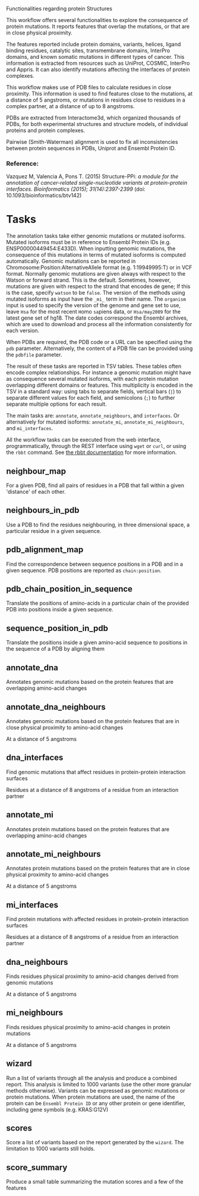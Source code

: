 Functionalities regarding protein Structures

This workflow offers several functionalities to explore the consequence of
protein mutations. It reports features that overlap the mutations, or that are
in close physical proximity. 

The features reported include protein domains, variants, helices, ligand
binding residues, catalytic sites, transmembrane domains, InterPro domains, and
known somatic mutations in different types of cancer. This information is
extracted from resources such as UniProt, COSMIC, InterPro and Appris. It can
also identify mutations affecting the interfaces of protein complexes.

This workflow makes use of PDB files to calculate residues in close proximity.
This information is used to find features close to the mutations, at a distance
of 5 angstroms, or mutations in residues close to residues in a complex partner,
at a distance of up to 8 angstroms. 

PDBs are extracted from Interactome3d, which organized thousands of PDBs,
for both experimental structures and structure models, of individual
proteins and protein complexes.

Pairwise (Smith-Waterman) alignment is used to fix all inconsistencies between
protein sequences in PDBs, Uniprot and Ensembl Protein ID.

### Reference:

Vazquez M, Valencia A, Pons T. (2015) Structure-PPi: _a module for the
annotation of cancer-related single-nucleotide variants at protein-protein
interfaces_. *Bioinformatics (2015); 31(14):2397-2399* (doi: 10.1093/bioinformatics/btv142)

# Tasks

The annotation tasks take either genomic mutations or mutated isoforms. Mutated
isoforms must be in reference to Ensembl Protein IDs (e.g.
ENSP00000449454:E433D). When inputting genomic mutations, the consequence of
this mutations in terms of mutated isoforms is computed automatically. Genomic
mutations can be reported in Chromosome:Position:AlternativeAllele format (e.g.
1:19949995:T) or in VCF format. Normally genomic mutations are given always with
respect to the Watson or forward strand. This is the default. Sometimes,
however, mutations are given with respect to the strand that encodes de gene;
If this is the case, specify `watson` to be `false`. The version of the methods
using mutated isoforms as input have the `_mi_` term in their name. The
`organism` input is used to specify the version of the genome and gene set to
use, leave `Hsa` for the most recent `H`omo `sa`piens data, or `Hsa/may2009`
for the latest gene set of hg18. The date codes correspond the Ensembl
archives, which are used to download and process all the information
consistently for each version.

When PDBs are required, the PDB code or a URL can be specified using the `pdb`
parameter. Alternatively, the content of a PDB file can be provided using the
`pdbfile` parameter.

The result of these tasks are reported in TSV tables. These tables often encode
complex relationships. For instance a genomic mutation might have as
consequence several mutated isoforms, with each protein mutation overlapping
different domains or features. This multiplicity is encoded in the TSV in a
standard way: using tabs to separate fields, vertical bars (`|`) to separate
different values for each field, and semicolons (`;`) to further separate
multiple options for each result.

The main tasks are: `annotate`, `annotate_neighbours`, and `interfaces`. 
Or alternatively for mutated isoforms: `annotate_mi`, `annotate_mi_neighbours`, 
and `mi_interfaces`. 

All the workflow tasks can be executed from the web interface, programmatically,
through the REST interface using `wget` or `curl`, or using the `rbbt` command.
See [the rbbt documentation](http://mikisvaz.github.io/rbbt/) for more
information.

## neighbour_map

For a given PDB, find all pairs of residues in a PDB that fall within a given
'distance' of each other.

## neighbours_in_pdb

Use a PDB to find the residues neighbouring, in three dimensional space, a
particular residue in a given sequence. 

## pdb_alignment_map

Find the correspondence between sequence positions in a PDB and in a given
sequence. PDB positions are reported as `chain:position`.

## pdb_chain_position_in_sequence

Translate the positions of amino-acids in a particular chain of the provided
PDB into positions inside a given sequence.

## sequence_position_in_pdb

Translate the positions inside a given amino-acid sequence to positions in the
sequence of a PDB by aligning them


## annotate_dna

Annotates genomic mutations based on the protein features that are overlapping
amino-acid changes

## annotate_dna_neighbours

Annotates genomic mutations based on the protein features that are in close
physical proximity to amino-acid changes

At a distance of 5 angstroms 

## dna_interfaces

Find genomic mutations that affect residues in protein-protein interaction surfaces

Residues at a distance of 8 angstroms of a residue from an interaction partner

## annotate_mi

Annotates protein mutations based on the protein features that are overlapping
amino-acid changes

## annotate_mi_neighbours

Annotates protein mutations based on the protein features that are in close
physical proximity to amino-acid changes

At a distance of 5 angstroms 

## mi_interfaces

Find protein mutations with affected residues in protein-protein interaction surfaces

Residues at a distance of 8 angstroms of a residue from an interaction partner

## dna_neighbours

Finds residues physical proximity to amino-acid changes derived from genomic mutations

At a distance of 5 angstroms 

## mi_neighbours

Finds residues physical proximity to amino-acid changes in protein mutations

At a distance of 5 angstroms 

## wizard

Run a list of variants through all the analysis and produce a combined report.
This analysis is limited to 1000 variants (use the other more granular methods
otherwise). Variants can be expressed as genomic mutations or protein
mutations. When protein mutations are used, the name of the protein can be
`Ensembl Protein ID` or any other protein or gene identifier, including gene
symbols (e.g. KRAS:G12V)

## scores

Score a list of variants based on the report generated by the `wizard`. The
limitation to 1000 variants still holds.


## score_summary

Produce a small table summarizing the mutation scores and a few of the features
